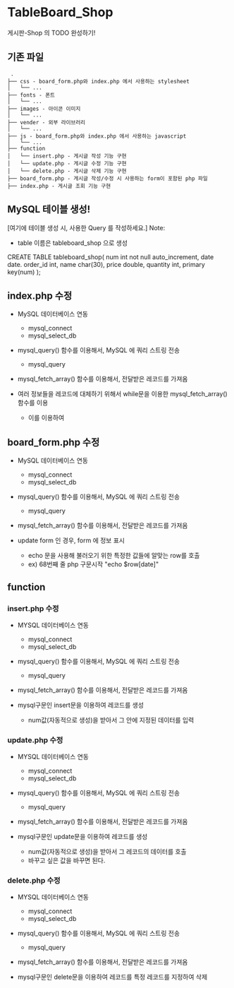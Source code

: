 # TableBoard_Shop
게시판-Shop 의 TODO 완성하기!

## 기존 파일
```
 .
├── css - board_form.php와 index.php 에서 사용하는 stylesheet
│   └── ...
├── fonts - 폰트
│   └── ...
├── images - 아이콘 이미지
│   └── ...
├── vender - 외부 라이브러리
│   └── ...
├── js - board_form.php와 index.php 에서 사용하는 javascript
│   └── ...
├── function
│   └── insert.php - 게시글 작성 기능 구현
│   └── update.php - 게시글 수정 기능 구현
│   └── delete.php - 게시글 삭제 기능 구현
├── board_form.php - 게시글 작성/수정 시 사용하는 form이 포함된 php 파일
├── index.php - 게시글 조회 기능 구현
```

## MySQL 테이블 생성!

[여기에 테이블 생성 시, 사용한 Query 를 작성하세요.]
Note: 
- table 이름은 tableboard_shop 으로 생성 

CREATE TABLE tableboard_shop(
    num int not null auto_increment,
    date date.
    order_id int,
    name char(30),
    price double,
    quantity int,
    primary key(num)
    );
    
## index.php 수정
- MySQL 데이터베이스 연동
  - mysql_connect
  - mysql_select_db

- mysql_query() 함수를 이용해서, MySQL 에 쿼리 스트링 전송
  - mysql_query
   
- mysql_fetch_array() 함수를 이용해서, 전달받은 레코드를 가져옴
 
- 여러 정보들을 레코드에 대체하기 위해서 while문을 이용한 mysql_fetch_array() 함수를 이용
  - 이를 이용하여  

## board_form.php 수정
- MySQL 데이터베이스 연동
  - mysql_connect
  - mysql_select_db

- mysql_query() 함수를 이용해서, MySQL 에 쿼리 스트링 전송
  - mysql_query
   
- mysql_fetch_array() 함수를 이용해서, 전달받은 레코드를 가져옴

- update form 인 경우, form 에 정보 표시
  - echo 문을 사용해 불러오기 위한 특정한 값들에 알맞는 row를 호출
  - ex) 68번째 줄 php 구문시작 "echo $row[date]" 

## function
### insert.php 수정
- MYSQL 데이터베이스 연동
  - mysql_connect
  - mysql_select_db
  
- mysql_query() 함수를 이용해서, MySQL 에 쿼리 스트링 전송
  - mysql_query
 
- mysql_fetch_array() 함수를 이용해서, 전달받은 레코드를 가져옴
 
- mysql구문인 insert문을 이용하여 레코드를 생성
  - num값(자동적으로 생성)을 받아서 그 안에 지정된 데이터를 입력

### update.php 수정
- MYSQL 데이터베이스 연동
  - mysql_connect
  - mysql_select_db
  
- mysql_query() 함수를 이용해서, MySQL 에 쿼리 스트링 전송
  - mysql_query
 
- mysql_fetch_array() 함수를 이용해서, 전달받은 레코드를 가져옴
 
- mysql구문인 update문을 이용하여 레코드를 생성
  - num값(자동적으로 생성)을 받아서 그 레코드의 데이터를 호출
  - 바꾸고 싶은 값을 바꾸면 된다.

### delete.php 수정
- MYSQL 데이터베이스 연동
  - mysql_connect
  - mysql_select_db
  
- mysql_query() 함수를 이용해서, MySQL 에 쿼리 스트링 전송
  - mysql_query
 
- mysql_fetch_array() 함수를 이용해서, 전달받은 레코드를 가져옴
 
- mysql구문인 delete문을 이용하여 레코드를 특정 레코드를 지정하여 삭제
